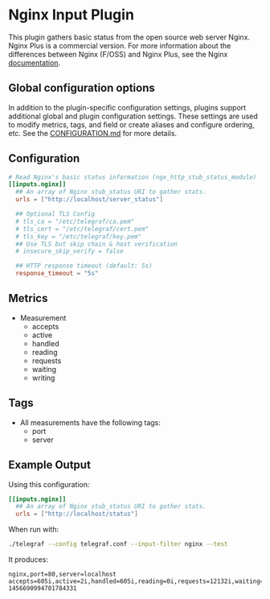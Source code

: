 # Nginx Input Plugin

This plugin gathers basic status from the open source web server Nginx. Nginx
Plus is a commercial version. For more information about the differences between
Nginx (F/OSS) and Nginx Plus, see the Nginx [documentation][diff-doc].

[diff-doc]: https://www.nginx.com/blog/whats-difference-nginx-foss-nginx-plus/

## Global configuration options <!-- @/docs/includes/plugin_config.md -->

In addition to the plugin-specific configuration settings, plugins support
additional global and plugin configuration settings. These settings are used to
modify metrics, tags, and field or create aliases and configure ordering, etc.
See the [CONFIGURATION.md][CONFIGURATION.md] for more details.

[CONFIGURATION.md]: ../../../docs/CONFIGURATION.md#plugins

## Configuration

```toml @sample.conf
# Read Nginx's basic status information (ngx_http_stub_status_module)
[[inputs.nginx]]
  ## An array of Nginx stub_status URI to gather stats.
  urls = ["http://localhost/server_status"]

  ## Optional TLS Config
  # tls_ca = "/etc/telegraf/ca.pem"
  # tls_cert = "/etc/telegraf/cert.pem"
  # tls_key = "/etc/telegraf/key.pem"
  ## Use TLS but skip chain & host verification
  # insecure_skip_verify = false

  ## HTTP response timeout (default: 5s)
  response_timeout = "5s"
```

## Metrics

- Measurement
  - accepts
  - active
  - handled
  - reading
  - requests
  - waiting
  - writing

## Tags

- All measurements have the following tags:
  - port
  - server

## Example Output

Using this configuration:

```toml
[[inputs.nginx]]
  ## An array of Nginx stub_status URI to gather stats.
  urls = ["http://localhost/status"]
```

When run with:

```sh
./telegraf --config telegraf.conf --input-filter nginx --test
```

It produces:

```text
nginx,port=80,server=localhost accepts=605i,active=2i,handled=605i,reading=0i,requests=12132i,waiting=1i,writing=1i 1456690994701784331
```
